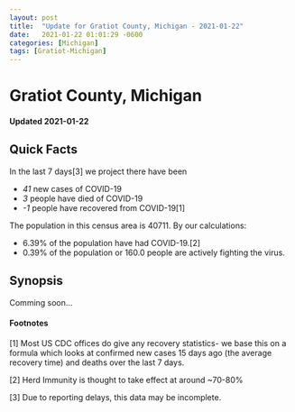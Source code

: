 ```yaml
---
layout: post
title:  "Update for Gratiot County, Michigan - 2021-01-22"
date:   2021-01-22 01:01:29 -0600
categories: [Michigan]
tags: [Gratiot-Michigan]
---
```


# Gratiot County, Michigan
#### Updated 2021-01-22

## Quick Facts

In the last 7 days[3] we project there have been
- *41* new cases of COVID-19
- *3* people have died of COVID-19
- *-1* people have recovered from COVID-19[1]

The population in this census area is 40711. By our calculations:
- 6.39% of the population have had COVID-19.[2]
- 0.39% of the population or 160.0 people are actively fighting the virus.

## Synopsis

Comming soon...


#### Footnotes

[1] Most US CDC offices do give any recovery statistics- we base this on a formula which looks at confirmed new cases
15 days ago (the average recovery time) and deaths over the last 7 days.

[2] Herd Immunity is thought to take effect at around ~70-80%

[3] Due to reporting delays, this data may be incomplete.
 
    